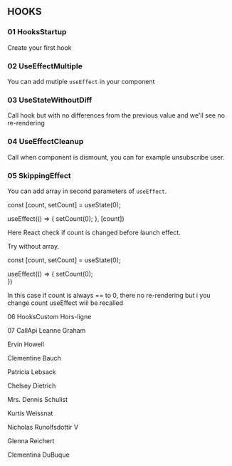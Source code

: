 ## HOOKS
### 01 HooksStartup

Create your first hook

### 02 UseEffectMultiple

You can add mutiple `useEffect` in your component


### 03 UseStateWithoutDiff

Call hook but with no differences from the previous value and we'll see no re-rendering

### 04 UseEffectCleanup

Call when component is dismount, you can for example unsubscribe user.

### 05 SkippingEffect

You can add array in second parameters of `useEffect`.

  const [count, setCount] = useState(0);
 
 useEffect(() => {
    setCount(0);
  }, [count])
  
Here React check if count is changed before launch effect.

Try without array.

  const [count, setCount] = useState(0);
 
 useEffect(() => {
    setCount(0);  
  })

In this case if count is always == to 0, there no re-rendering but i you change count useEffect wiil be recalled


06 HooksCustom
Hors-ligne

07 CallApi
Leanne Graham

Ervin Howell

Clementine Bauch

Patricia Lebsack

Chelsey Dietrich

Mrs. Dennis Schulist

Kurtis Weissnat

Nicholas Runolfsdottir V

Glenna Reichert

Clementina DuBuque
